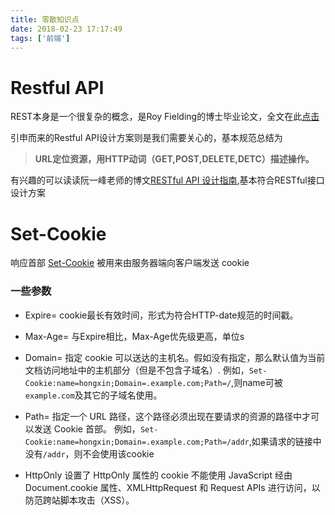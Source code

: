 ```yaml
---
title: 零散知识点
date: 2018-02-23 17:17:49
tags: ['前端']
---
```


# Restful API
REST本身是一个很复杂的概念，是Roy Fielding的博士毕业论文，全文在此[点击](http://www.ics.uci.edu/~fielding/pubs/dissertation/top.htm)

引申而来的Restful API设计方案则是我们需要关心的，基本规范总结为
> **URL定位资源，用HTTP动词（GET,POST,DELETE,DETC）描述操作。**

有兴趣的可以读读阮一峰老师的博文[RESTful API 设计指南](http://www.ruanyifeng.com/blog/2014/05/restful_api.html),基本符合RESTful接口设计方案


# Set-Cookie

响应首部 [Set-Cookie](https://developer.mozilla.org/zh-CN/docs/Web/HTTP/Headers/Set-Cookie) 被用来由服务器端向客户端发送 cookie

### 一些参数

* Expire=<date>
cookie最长有效时间，形式为符合HTTP-date规范的时间戳。

* Max-Age=<non-zero-digit>
与Expire相比，Max-Age优先级更高，单位s

* Domain=<domain-value>
指定 cookie 可以送达的主机名。假如没有指定，那么默认值为当前文档访问地址中的主机部分（但是不包含子域名）.
例如，`Set-Cookie:name=hongxin;Domain=.example.com;Path=/`,则name可被`example.com`及其它的子域名使用。

* Path=<path-value>
指定一个 URL 路径，这个路径必须出现在要请求的资源的路径中才可以发送 Cookie 首部。
例如，`Set-Cookie:name=hongxin;Domain=.example.com;Path=/addr`,如果请求的链接中没有`/addr`，则不会使用该cookie

* HttpOnly
设置了 HttpOnly 属性的 cookie 不能使用 JavaScript 经由  Document.cookie 属性、XMLHttpRequest 和  Request APIs 进行访问，以防范跨站脚本攻击（XSS）。

